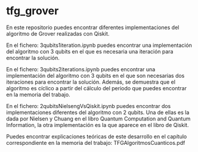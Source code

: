 # tfg_grover
En este repositorio puedes encontrar diferentes implementaciones del algoritmo de Grover realizadas con Qiskit.

En el fichero:
  3qubits1iteration.ipynb
puedes encontrar una implementación del algoritmo con 3 qubits en el que es necesaria una iteración para encontrar la solución.

En el fichero:
  3qubits2iterations.ipynb
puedes encontrar una implementación del algoritmo con 3 qubits en el que son necesarias dos iteraciones para encontrar la solución. Además, se demuestra que el algoritmo es cíclico a partir del cálculo del periodo que puedes encontrar en la memoria del trabajo.

En el fichero:
  2qubitsNielsengVsQiskit.ipynb 
puedes encontrar dos implementaciones diferentes del algoritmo con 2 qubits. Una de ellas es la dada por Nielsen y Chuang en el libro Quantum Computation and Quantum Information, la otra implementación es la que aparece en el libro de Qiskit.

Puedes encontrar explicaciones teóricas de este desarrollo en el capítulo correspondiente en la memoria del trabajo: 
  TFGAlgoritmosCuanticos.pdf
 
